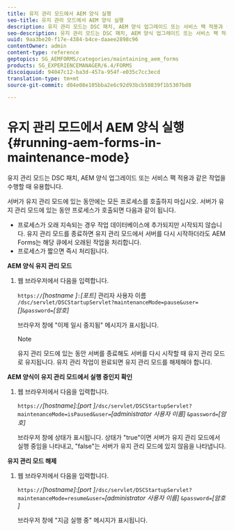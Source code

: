 ```yaml
---
title: 유지 관리 모드에서 AEM 양식 실행
seo-title: 유지 관리 모드에서 AEM 양식 실행
description: 유지 관리 모드는 DSC 패치, AEM 양식 업그레이드 또는 서비스 팩 적용과 같은 작업을 수행할 때 유용합니다. 유지 관리 모드에서 AEM 양식 실행에 대한 자세한 내용을 살펴보십시오.
seo-description: 유지 관리 모드는 DSC 패치, AEM 양식 업그레이드 또는 서비스 팩 적용과 같은 작업을 수행할 때 유용합니다. 유지 관리 모드에서 AEM 양식 실행에 대한 자세한 내용을 살펴보십시오.
uuid: 9aa3be20-f17e-4384-b4ce-daaee2898c96
contentOwner: admin
content-type: reference
geptopics: SG_AEMFORMS/categories/maintaining_aem_forms
products: SG_EXPERIENCEMANAGER/6.4/FORMS
discoiquuid: 94047c12-ba3d-457a-954f-e035c7cc3ecd
translation-type: tm+mt
source-git-commit: d04e08e105bba2e6c92d93bcb58839f1b5307bd8

---
```



# 유지 관리 모드에서 AEM 양식 실행 {#running-aem-forms-in-maintenance-mode}

유지 관리 모드는 DSC 패치, AEM 양식 업그레이드 또는 서비스 팩 적용과 같은 작업을 수행할 때 유용합니다.

서버가 유지 관리 모드에 있는 동안에는 모든 프로세스를 호출하지 마십시오. 서버가 유지 관리 모드에 있는 동안 프로세스가 호출되면 다음과 같이 됩니다.

* 프로세스가 오래 지속되는 경우 작업 데이터베이스에 추가되지만 시작되지 않습니다. 유지 관리 모드를 종료하면 유지 관리 모드에서 서버를 다시 시작하더라도 AEM Forms는 해당 큐에서 오래된 작업을 처리합니다.
* 프로세스가 짧으면 즉시 처리됩니다.

**AEM 양식 유지 관리 모드**

1. 웹 브라우저에서 다음을 입력합니다.

   `https://`*[hostname ]*`:`*[포트]* 관리자 사용자 이름 `/dsc/servlet/DSCStartupServlet?maintenanceMode=pause&user=`*[]*`&password=`*[암호]*

   브라우저 창에 &quot;이제 일시 중지됨&quot; 메시지가 표시됩니다.

   >[!NOTE]
   >
   >유지 관리 모드에 있는 동안 서버를 종료해도 서버를 다시 시작할 때 유지 관리 모드로 유지됩니다. 유지 관리 작업이 완료되면 유지 관리 모드를 해제해야 합니다.

**AEM 양식이 유지 관리 모드에서 실행 중인지 확인**

1. 웹 브라우저에서 다음을 입력합니다.

   `https://`*[hostname]:[port ]*`/dsc/servlet/DSCStartupServlet?maintenanceMode=isPaused&user=`*[administrator 사용자 이름]* `&password=`*[암호&#x200B;]*

   브라우저 창에 상태가 표시됩니다. 상태가 &quot;true&quot;이면 서버가 유지 관리 모드에서 실행 중임을 나타내고, &quot;false&quot;는 서버가 유지 관리 모드에 있지 않음을 나타냅니다.

**유지 관리 모드 해제**

1. 웹 브라우저에서 다음을 입력합니다.

   `https://`*[hostname]:[port ]*`/dsc/servlet/DSCStartupServlet?maintenanceMode=resume&user=`*[administrator 사용자 이름]* `&password=`*[암호&#x200B;]*

   브라우저 창에 &quot;지금 실행 중&quot; 메시지가 표시됩니다.

